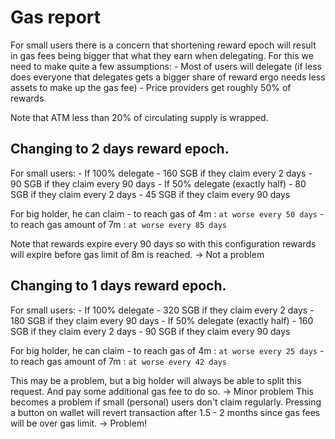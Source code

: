 # Gas report

For small users there is a concern that shortening reward epoch will result in gas fees being bigger that what they earn when delegating. For this we need to make quite a few assumptions:
    - Most of users will delegate (if less does everyone that delegates gets a bigger share of reward ergo needs less assets to make up the gas fee)
    - Price providers get roughly 50% of rewards

Note that ATM less than 20% of circulating supply is wrapped.

## Changing to 2 days reward epoch. 

For small users:
    - If 100% delegate 
        - 160 SGB if they claim every 2 days
        - 90 SGB if they claim every 90 days
    - If 50% delegate (exactly half)
        - 80 SGB if they claim every 2 days
        - 45 SGB if they claim every 90 days

For big holder, he can claim 
    - to reach gas of 4m : `at worse every 50 days`
    - to reach gas amount of 7m : `at worse every 85 days`

Note that rewards expire every 90 days so with this configuration rewards will expire before gas limit of 8m is reached. -> Not a problem


## Changing to 1 days reward epoch. 

For small users:
    - If 100% delegate 
        - 320 SGB if they claim every 2 days
        - 180 SGB if they claim every 90 days
    - If 50% delegate (exactly half)
        - 160 SGB if they claim every 2 days
        - 90 SGB if they claim every 90 days


For big holder, he can claim 
    - to reach gas of 4m : `at worse every 25 days`
    - to reach gas amount of 7m : `at worse every 42 days`

This may be a problem, but a big holder will always be able to split this request. And pay some additional gas fee to do so. -> Minor problem 
This becomes a problem if small (personal) users don't claim regularly. Pressing a button on wallet will revert transaction after 1.5 - 2 months since gas fees will be over gas limit. -> Problem!